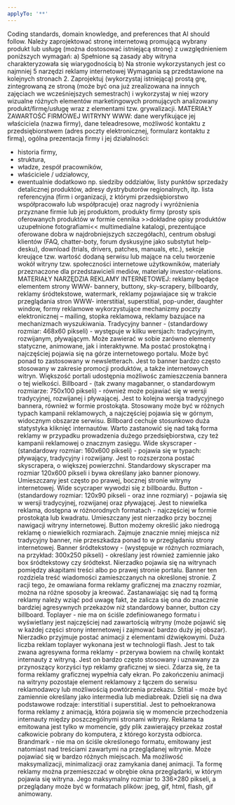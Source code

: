 ```yaml
---
applyTo: '**'
---
```

Coding standards, domain knowledge, and preferences that AI should follow.
Należy zaprojektować stronę internetową promującą wybrany produkt lub usługę
(można dostosować istniejącą stronę) z uwzględnieniem poniższych wymagań:
a) Spełnione są zasady aby witryna charakteryzowała się wiarygodnością
b) Na stronie wykorzystanych jest co najmniej 5 narzędzi reklamy internetowej
Wymagania są przedstawione na kolejnych stronach
2. Zaprojektuj (wykorzystaj istniejącą) prostą grę, zintegrowaną ze stroną (może być ona
już zrealizowana na innych zajęciach we wcześniejszych semestrach) i wykorzystaj w
niej wzory wizualne różnych elementów marketingowych promujących analizowany
produkt/firmę/usługę wraz z elementami tzw. grywalizacji.
MATERIAŁY
ZAWARTOŚĆ FIRMOWEJ WITRYNY WWW:
 dane weryfikujące jej właściciela (nazwa firmy),
 dane teleadresowe,
 możliwość kontaktu z przedsiębiorstwem (adres poczty elektronicznej, formularz kontaktu z firmą),
 ogólna prezentacja firmy i jej działalności:
 * historia firmy,
 * struktura,
 * władze, zespół pracowników,
 * właściciele / udziałowcy,
 * ewentualnie dodatkowo np. siedziby oddziałów, listy punktów sprzedaży detalicznej produktów, 
adresy dystrybutorów regionalnych, itp.
 lista referencyjna (firm i organizacji, z którymi przedsiębiorstwo współpracowało lub współpracuje) 
oraz nagrody i wyróżnienia przyznane firmie lub jej produktom,
 produkty firmy (prosty spis oferowanych produktów w formie cennika >>dokładne opisy
 produktów uzupełnione fotografiami<< multimedialne katalogi, prezentujące oferowane dobra w 
najdrobniejszych szczegółach),
 centrum obsługi klientów (FAQ, chatter-boty, forum dyskusyjne jako substytut help-desku),
 download (trials, drivers, patches, manuals, etc.),
 sekcje kreujące tzw. wartość dodaną serwisu lub mające na celu tworzenie wokół witryny tzw. społeczności 
internetowe użytkowników,
 materiały przeznaczone dla przedstawicieli mediów,
 materiały investor-relations.
MATERIAŁY
NARZĘDZIA REKLAMY INTERNETOWEJ:
 reklamy będące elementem strony WWW- bannery, buttony, sky-scrapery, 
billboardy, reklamy śródtekstowe, watermark,
 reklamy pojawiajace się w trakcie przeglądania stron WWW- interstitial, 
superstitial, pop-under, daughter window, formy reklamowe wykorzystujące mechanizmy poczty elektronicznej – mailing, stopka reklamowa, reklamy bazujace na mechanizmach wyszukiwania.
 Tradycyjny banner - (standardowy rozmiar: 468x60 pikseli) - występuje w kilku wersjach: tradycyjnym, 
rozwijanym, pływającym. Może zawierać w sobie zarówno elementy statyczne, animowane, jak 
i interaktywne. Ma postać prostokątną i najczęściej pojawia się na górze internetowego portalu. Może być 
ponad to zastosowany w newsletterach. Jest to banner bardzo często stosowany w zakresie promocji 
produktów, a także internetowych witryn. Większość portali udostępnia możliwośc zamieszczenia bannera 
o tej wielkości.
 Billboard - (tak zwany magabanner, o standardowym rozmiarze: 750x100 pikseli) - również może 
pojawiać się w wersji tradycyjnej, rozwijanej i pływającej. Jest to kolejna wersja tradycyjnego bannera, 
również w formie prostokąta. Stosowany może być w różnych typach kampanii reklamowych, a najczęściej 
pojawia się w górnym, widocznym obszarze serwisu. Billboard cechuje stosunkowo duża statystyka kliknięć 
internautów. Warto zastanowić się nad taką forma reklamy w przypadku prowadzenia dużego 
przedsiębiorstwa, czy też kampanii reklamowej o znacznym zasięgu.
 Wide skyscraper - (standardowy rozmiar: 160x600 pikseli) - pojawia się w typach: pływający, 
tradycyjny i rozwijany. Jest to rozszerzona postać skyscrapera, o większej powierzchni.
Standardowy skyscraper ma rozmiar 120x600 pikseli i bywa określany jako banner pionowy. 
Umieszczany jest często po prawej, bocznej stronie witryny internetowej. Wide scycraper wywodzi się 
z billboardu.
 Button - (standardowy rozmiar: 120x90 pikseli - oraz inne rozmiary) - pojawia się w wersji tradycyjnej, 
rozwijanej oraz pływającej. Jest to niewielka reklama, dostępna w różnorodnych formatach - najczęściej 
w formie prostokąta lub kwadratu. Umieszczany jest nierzadko przy bocznej nawigacji witryny internetowej. 
Button możemy określić jako niedrogą reklamę o niewielkich rozmiarach. Zajmuje znacznie mniej miejsca 
niż tradycyjny banner, nie przeszkadza ponad to w przeglądaniu strony internetowej.
 Banner śródtekstowy - (występuje w różnych rozmiarach, na przykład: 300x250 pikseli) - określany jest 
również zamiennie jako box śródtekstowy czy śródtekst. Nierzadko pojawia się na witrynach pomiędzy 
akapitami treści albo po prawej stronie portalu.
Banner ten rozdziela treść wiadomości zamieszczanych na określonej stronie. Z racji tego, że omawiana 
forma reklamy graficznej ma znaczny rozmiar, można na różne sposoby ja kreować. Zastanawiając się nad tą 
formą reklamy należy wziąć pod uwagę fakt, że zalicza się ona do znacznie bardziej agresywnych przekazów 
niż standardowy banner, button czy billboard.
 Toplayer - nie ma on ściśle zdefiniowanego formatu i wyświetlany jest najczęściej nad zawartością witryny 
(może pojawić się w każdej części strony internetowej i zajmować bardzo duży jej obszar). Nierzadko 
przyjmuje postać animacji z elementami dźwiękowymi. Duża liczba reklam toplayer wykonana jest 
w technologii flash. Jest to tak zwana agresywna forma reklamy - przerywa bowiem na chwilę kontakt 
internauty z witryną. Jest on bardzo często stosowany i uznawany za przynoszący korzyści typ reklamy 
graficznej w sieci. Zdarza się, że ta forma reklamy graficznej wypełnia cały ekran. Po zakończeniu animacji 
na witryny pozostaje element reklamowy z łączem do serwisu reklamodawcy lub możliwością powtórzenia 
przekazu.
 Stitial - może być zamiennie określany jako intermedia lub mediabreak. Dzieli się na dwa podstawowe 
rodzaje: interstitial i superstitial. Jest to pełnoekranowa forma reklamy z animacją, która pojawia się 
w momencie przechodzenia internauty między poszczególnymi stronami witryny. Reklama ta emitowana 
jest tylko w momencie, gdy plik zawierający przekaz został całkowicie pobrany do komputera, z którego 
korzysta odbiorca.
 Brandmark - nie ma on ściśle określonego formatu, emitowany jest natomiast nad treściami zawartymi na 
przeglądanej witrynie. Może pojawiać się w bardzo różnych miejscach. Ma możliwość maksymalizacji, 
minimalizacji oraz zamykania danej animacji. Ta formę reklamy można przemieszczać w obrębie okna 
przeglądarki, w którym pojawia się witryna. Jego maksymalny rozmiar to 336×280 pikseli, a przeglądany 
może być w formatach plików: jpeg, gif, html, flash, gif animowany.
